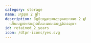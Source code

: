 ```yaml
---
category: storage
name: រក្សាទុក 2 ឆ្នាំ។
description: ទិន្នន័យត្រូវបានរក្សាទុករយៈពេល 2 ឆ្នាំ
  ហើយបន្ទាប់មកបន្ទាប់ពីរយៈពេលនោះត្រូវបានលុប។
id: retained_2_years
icon: /dtpr-icons/yes.svg
---
```

